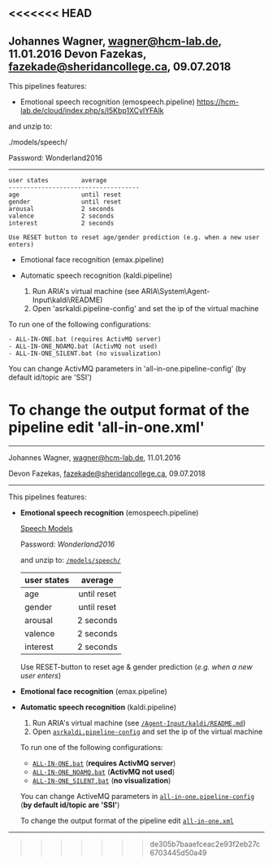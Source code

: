 <<<<<<< HEAD
-------------------------------------------------
Johannes Wagner, <wagner@hcm-lab.de>, 11.01.2016
Devon Fazekas, <fazekade@sheridancollege.ca>, 09.07.2018
-------------------------------------------------

This pipelines features:

* Emotional speech recognition (emospeech.pipeline)
    https://hcm-lab.de/cloud/index.php/s/I5Kbp1XCylYFAlk

and unzip to:

./models/speech/

Password: Wonderland2016

-------------------------------------------------

    user states			average
    ------------------------------------
    age 				until reset
    gender 				until reset
    arousal 			2 seconds
    valence 			2 seconds
    interest 			2 seconds

    Use RESET button to reset age/gender prediction (e.g. when a new user enters)

* Emotional face recognition (emax.pipeline)

* Automatic speech recognition (kaldi.pipeline)

    1. Run ARIA's virtual machine (see ARIA\System\Agent-Input\kaldi\README)
    2. Open 'asrkaldi.pipeline-config' and set the ip of the virtual machine

To run one of the following configurations:

    - ALL-IN-ONE.bat (requires ActivMQ server)
    - ALL-IN-ONE_NOAMQ.bat (ActivMQ not used)
    - ALL-IN-ONE_SILENT.bat (no visualization)

You can change ActivMQ parameters in 'all-in-one.pipeline-config' (by default id/topic are 'SSI')

To change the output format of the pipeline edit 'all-in-one.xml'
=======
-------------------------------------------------
Johannes Wagner, <wagner@hcm-lab.de>, 11.01.2016

Devon Fazekas, <fazekade@sheridancollege.ca>, 09.07.2018

-------------------------------------------------

This pipelines features:

* **Emotional speech recognition** (emospeech.pipeline)
	
	[Speech Models](https://hcm-lab.de/cloud/index.php/s/I5Kbp1XCylYFAlk)
	
	Password: *Wonderland2016*

	and unzip to: [`/models/speech/`](../../models/speech/)

	
	| user states   | average       |
	| ------------- |:-------------:|
	| age           | until reset   |
	| gender        | until reset   |
	| arousal       | 2 seconds     |
	| valence       | 2 seconds     |
	| interest      | 2 seconds     |

	Use RESET-button to reset age & gender prediction (*e.g. when a new user enters*)


* **Emotional face recognition** (emax.pipeline)

* **Automatic speech recognition** (kaldi.pipeline)

	1. Run ARIA's virtual machine (see [`/Agent-Input/kaldi/README.md`](../../../kaldi/README.md))
	2. Open [`asrkaldi.pipeline-config`](../asrkaldi/asrkaldi.pipeline-config) and set the ip of the virtual machine
	
	To run one of the following configurations:

	- [`ALL-IN-ONE.bat`](ALL-IN-ONE.bat) (**requires ActivMQ server**) 
	- [`ALL-IN-ONE_NOAMQ.bat`](ALL-IN-ONE_NOAMQ.bat) (**ActivMQ not used**)
	- [`ALL-IN-ONE_SILENT.bat`](ALL-IN-ONE_SILENT.bat) (**no visualization**)
	
	You can change ActiveMQ parameters in [`all-in-one.pipeline-config`](../all-in-one/all-in-one.pipeline-config) (**by default id/topic are 'SSI'**)
	
	To change the output format of the pipeline edit [`all-in-one.xml`](all-in-one.xml)

-------------------------------------------------
>>>>>>> de305b7baaefceac2e93f2eb27c6703445d50a49

